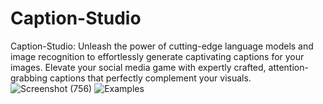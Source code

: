# Caption-Studio
Caption-Studio: Unleash the power of cutting-edge language models and image recognition to effortlessly generate captivating captions for your images. Elevate your social media game with expertly crafted, attention-grabbing captions that perfectly complement your visuals.
![Screenshot (756)](https://github.com/ayush-vatsal/Caption-Studio/assets/57457066/4c87ed62-c5d0-463a-b5c5-af479f397d06)
![Examples](https://github.com/ayush-vatsal/Caption-Studio/assets/57457066/40291d07-43b6-407c-9dc1-2eb1ed02095b)
